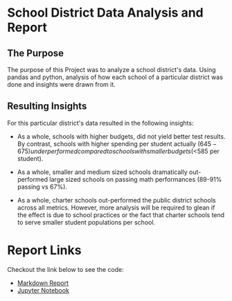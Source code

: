 # School District Data Analysis and Report

## The Purpose
The purpose of this Project was to analyze a school district's data. Using pandas and python, analysis of how each school of a particular district was done and insights were drawn from it. 

## Resulting Insights
For this particular district's data resulted in the following insights: 
- As a whole, schools with higher budgets, did not yield better test results. By contrast, schools with higher spending per student actually ($645-675) underperformed compared to schools with smaller budgets (<$585 per student).

- As a whole, smaller and medium sized schools dramatically out-performed large sized schools on passing math performances (89-91% passing vs 67%).

- As a whole, charter schools out-performed the public district schools across all metrics. However, more analysis will be required to glean if the effect is due to school practices or the fact that charter schools tend to serve smaller student populations per school.


# Report Links
Checkout the link below to see the code: 
- [Markdown Report](Reports/School_District_Report_and_Analysis.md)
- [Jupyter Notebook](School_District_Report_and_Analysis.ipynb)
